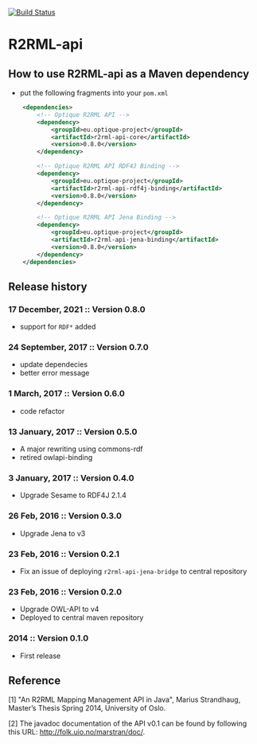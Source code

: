 [![Build Status](https://travis-ci.org/R2RML-api/R2RML-api.svg?branch=master)](https://travis-ci.org/R2RML-api)

R2RML-api
=========

## How to use R2RML-api as a Maven dependency

* put the following fragments into your `pom.xml`

```xml        
    <dependencies>
		<!-- Optique R2RML API -->
		<dependency>
			<groupId>eu.optique-project</groupId>
			<artifactId>r2rml-api-core</artifactId>
			<version>0.8.0</version>
		</dependency>

        <!-- Optique R2RML API RDF4J Binding -->
		<dependency>
			<groupId>eu.optique-project</groupId>
			<artifactId>r2rml-api-rdf4j-binding</artifactId>
			<version>0.8.0</version>
		</dependency>

        <!-- Optique R2RML API Jena Binding -->
        <dependency>
			<groupId>eu.optique-project</groupId>
			<artifactId>r2rml-api-jena-binding</artifactId>
			<version>0.8.0</version>
		</dependency>
	</dependencies>
```


## Release history

<a name="v0.8.0"></a>
### 17 December, 2021 ::  Version 0.8.0 
* support for `RDF*` added

<a name="v0.7.0"></a>
### 24 September, 2017 ::  Version 0.7.0 
* update dependecies
* better error message

<a name="v0.6.0"></a>
### 1 March, 2017 ::  Version 0.6.0 
* code refactor  

<a name="v0.5.0"></a>
### 13 January, 2017 ::  Version 0.5.0 
* A major rewriting using commons-rdf 
* retired owlapi-binding 

<a name="v0.4.0"></a>
### 3 January, 2017 ::  Version 0.4.0 
* Upgrade Sesame to RDF4J 2.1.4  

<a name="v0.3.0"></a>
### 26 Feb, 2016 ::  Version 0.3.0 
* Upgrade Jena to v3

<a name="v0.2.1"></a>
### 23 Feb, 2016 ::  Version 0.2.1 
* Fix an issue of deploying `r2rml-api-jena-bridge` to central repository

<a name="v0.2.0"></a>
### 23 Feb, 2016 ::  Version 0.2.0
* Upgrade OWL-API to v4
* Deployed to central maven repository

<a name="v0.1.0"></a>
### 2014 ::  Version 0.1.0
* First release

## Reference

[1] "An R2RML Mapping Management API in Java", Marius Strandhaug, Master’s Thesis Spring 2014, University of Oslo.

[2] The javadoc documentation of the API v0.1 can be found by following this URL: http://folk.uio.no/marstran/doc/.

